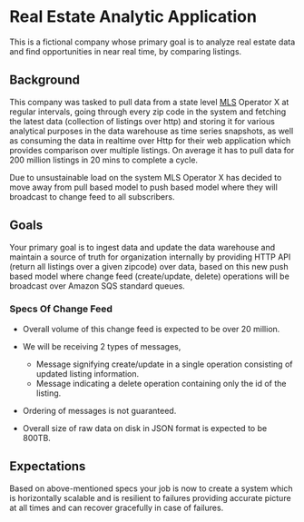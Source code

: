 # Real Estate Analytic Application

This is a fictional company whose primary goal is to analyze real estate data and find opportunities in near real time, by comparing listings.

## Background

This company was tasked to pull data from a state level [MLS](https://www.investopedia.com/terms/m/multiple-listing-service-mls.asp) Operator X at regular intervals, going through every zip code in the system and fetching the latest data (collection of listings over http) and storing it for various analytical purposes in the data warehouse as time series snapshots, as well as consuming the data in realtime over Http for their web application which provides comparison over multiple listings. On average it has to pull data for 200 million listings in 20 mins to complete a cycle.

Due to unsustainable load on the system MLS Operator X has decided to move away from pull based model to push based model where they will broadcast to change feed to all subscribers.

## Goals

Your primary goal is to ingest data and update the data warehouse and maintain a source of truth for organization internally by providing HTTP API (return all listings over a given zipcode) over data, based on this new push based model where change feed (create/update, delete) operations will be broadcast over Amazon SQS standard queues.

### Specs Of Change Feed

- Overall volume of this change feed is expected to be over 20 million.
- We will be receiving 2 types of messages,

  - Message signifying create/update in a single operation consisting of updated listing information.
  - Message indicating a delete operation containing only the id of the listing.

- Ordering of messages is not guaranteed.
- Overall size of raw data on disk in JSON format is expected to be 800TB.

## Expectations

Based on above-mentioned specs your job is now to create a system which is horizontally scalable and is resilient to failures providing accurate picture at all times and can recover gracefully in case of failures.
